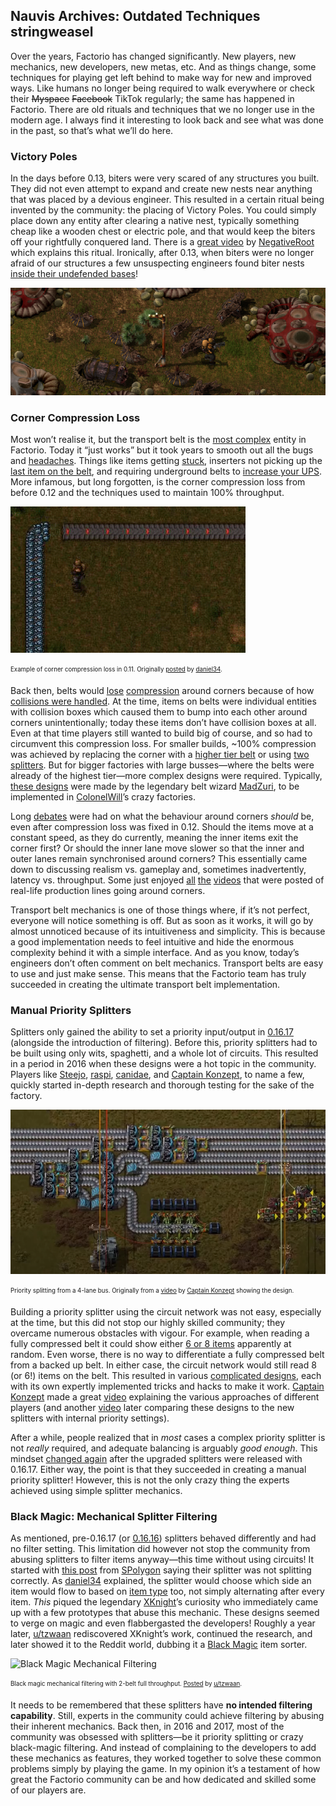 ## Nauvis Archives: Outdated Techniques <author>stringweasel</author>

Over the years, Factorio has changed significantly. New players, new mechanics, new developers, new metas, etc. And as things change, some techniques for playing get left behind to make way for new and improved ways. Like humans no longer being required to walk everywhere or check their ~~Myspace~~ ~~Facebook~~ TikTok regularly; the same has happened in Factorio. There are old rituals and techniques that we no longer use in the modern age. I always find it interesting to look back and see what was done in the past, so that’s what we’ll do here.

### Victory Poles

In the days before 0.13, biters were very scared of any structures you built. They did not even attempt to expand and create new nests near anything that was placed by a devious engineer. This resulted in a certain ritual being invented by the community: the placing of Victory Poles. You could simply place down any entity after clearing a native nest, typically something cheap like a wooden chest or electric pole, and that would keep the biters off your rightfully conquered land. There is a [great video](https://youtu.be/WFEKQq3r7YY?t=265) by [NegativeRoot](https://www.youtube.com/negativeroot) which explains this ritual. Ironically, after 0.13, when biters were no longer afraid of our structures a few unsuspecting engineers found biter nests [inside their undefended bases](https://forums.factorio.com/viewtopic.php?f=23&t=27249)!

![Engineer next to a Victory Pole](media/victory_pole.png "Engineer next to a Victory Pole")

### Corner Compression Loss

Most won’t realise it, but the transport belt is the [most complex](https://wiki.factorio.com/Transport_belts/Physics) entity in Factorio. Today it “just works” but it took years to smooth out all the bugs and [headaches](https://i.imgur.com/uvKgnYV.gifv). Things like items getting [stuck](https://forums.factorio.com/viewtopic.php?f=23&t=4114), inserters not picking up the [last item on the belt](https://youtu.be/VGtmC2gNczw?t=750), and requiring underground belts to [increase your UPS](https://forums.factorio.com/viewtopic.php?t=17782). More infamous, but long forgotten, is the corner compression loss from before 0.12 and the techniques used to maintain 100% throughput.

![Compression Loss in 0.11](media/corner_compression_011.gif "Compression loss in 0.11")

<sub><sup>Example of corner compression loss in 0.11. Originally [posted](https://forums.factorio.com/viewtopic.php?t=24964) by [daniel34](https://forums.factorio.com/memberlist.php?mode=viewprofile&u=5208).</sup></sub>

Back then, belts would [lose](https://forums.factorio.com/viewtopic.php?f=66&t=1589&hilit=corner+compression) [compression](https://www.youtube.com/watch?v=_pTsp2Bs-HQ) around corners because of how [collisions were handled](https://factorio.com/blog/post/fff-82). At the time, items on belts were individual entities with collision boxes which caused them to bump into each other around corners unintentionally; today these items don’t have collision boxes at all. Even at that time players still wanted to build big of course, and so had to circumvent this compression loss. For smaller builds, ~100% compression was achieved by replacing the corner with a [higher tier belt](https://forums.factorio.com/viewtopic.php?f=66&t=1589&hilit=corner+compression) or using [two splitters](https://youtu.be/_pTsp2Bs-HQ?t=654). But for bigger factories with large busses—where the belts were already of the highest tier—more complex designs were required. Typically, [these designs](https://forums.factorio.com/viewtopic.php?f=202&t=9071&hilit=corner+compression&start=20) were made by the legendary belt wizard [MadZuri](https://forums.factorio.com/memberlist.php?mode=viewprofile&u=5452), to be implemented in [ColonelWill](https://www.twitch.tv/colonelwill)’s crazy factories.

Long [debates](https://forums.factorio.com/viewtopic.php?t=24964) were had on what the behaviour around corners *should* be, even after compression loss was fixed in 0.12. Should the items move at a constant speed, as they do currently, meaning the inner items exit the corner first? Or should the inner lane move slower so that the inner and outer lanes remain synchronised around corners? This essentially came down to discussing realism vs. gameplay and, sometimes inadvertently, latency vs. throughput. Some just enjoyed [all](https://youtu.be/7CGNVI5DSjY?t=42) [the](https://www.youtube.com/watch?v=sh20T7bWlXQ&ab_channel=TrieuLeTan) [videos](https://www.youtube.com/watch?v=pUdZI3MLcWQ&ab_channel=JongePoerinkConveyors) that were posted of real-life production lines going around corners.

Transport belt mechanics is one of those things where, if it’s not perfect, everyone will notice something is off. But as soon as it works, it will go by almost unnoticed because of its intuitiveness and simplicity. This is because a good implementation needs to feel intuitive and hide the enormous complexity behind it with a simple interface. And as you know, today’s engineers don’t often comment on belt mechanics. Transport belts are easy to use and just make sense. This means that the Factorio team has truly succeeded in creating the ultimate transport belt implementation.

### Manual Priority Splitters

Splitters only gained the ability to set a priority input/output in [0.16.17](https://wiki.factorio.com/Splitter) (alongside the introduction of filtering). Before this, priority splitters had to be built using only wits, spaghetti, and a whole lot of circuits. This resulted in a period in 2016 when these designs were a hot topic in the community. Players like [Steejo](https://www.youtube.com/channel/UCeuyjX6ayprafiDlRxxrzNQ), [raspi](https://forums.factorio.com/memberlist.php?mode=viewprofile&u=28709), [canidae](https://mods.factorio.com/user/canidae), and [Captain Konzept](https://forums.factorio.com/memberlist.php?mode=viewprofile&u=41867), to name a few, quickly started in-depth research and thorough testing for the sake of the factory.

![Priority Splitter made by Captain Konzept](media/priority_split.png "Priority splitter made by Captain Konzept")

<sub><sup>Priority splitting from a 4-lane bus. Originally from a [video](https://youtu.be/Ta6PnPC7MOI) by [Captain Konzept](https://www.youtube.com/channel/UCrQKqtZ4Iu0tMnf8RG5l_yw) showing the design.</sup></sub>

Building a priority splitter using the circuit network was not easy, especially at the time, but this did not stop our highly skilled community; they overcame numerous obstacles with vigour. For example, when reading a fully compressed belt it could show either [6 or 8 items](https://factorio.com/blog/post/fff-276) apparently at random. Even worse, there is no way to differentiate a fully compressed belt from a backed up belt. In either case, the circuit network would still read 8 (or 6!) items on the belt. This resulted in various [complicated designs](https://forums.factorio.com/viewtopic.php?f=193&t=32793), each with its own expertly implemented tricks and hacks to make it work. [Captain Konzept](https://www.youtube.com/channel/UCrQKqtZ4Iu0tMnf8RG5l_yw) made a great [video](https://youtu.be/Ta6PnPC7MOI) explaining the various approaches of different players (and another [video](https://youtu.be/HkR3pDTNUv8) later comparing these designs to the new splitters with internal priority settings).

After a while, people realized that in *most* cases a complex priority splitter is not *really* required, and adequate balancing is arguably *good enough*. This mindset [changed again](https://www.reddit.com/r/factorio/comments/9ug0w0/why_are_people_still_using_large_balancers/) after the upgraded splitters were released with 0.16.17. Either way, the point is that they succeeded in creating a manual priority splitter! However, this is not the only crazy thing the experts achieved using simple splitter mechanics.

### Black Magic: Mechanical Splitter Filtering

As mentioned, pre-0.16.17 (or [0.16.16](https://wiki.factorio.com/Version_history/0.16.0#0.16.16)) splitters behaved differently and had no filter setting. This limitation did however not stop the community from abusing splitters to filter items anyway—this time without using circuits! It started with [this post](https://forums.factorio.com/viewtopic.php?f=18&t=19114&hilit=black+magic) from [SPolygon](https://forums.factorio.com/memberlist.php?mode=viewprofile&u=12370) saying their splitter was not splitting correctly. As [daniel34](https://forums.factorio.com/memberlist.php?mode=viewprofile&u=5208) explained, the splitter would choose which side an item would flow to based on [item type](https://forums.factorio.com/viewtopic.php?f=11&t=511&hilit=splitter+counter) too, not simply alternating after every item. *This* piqued the legendary [XKnight](https://forums.factorio.com/memberlist.php?mode=viewprofile&u=7527)’s curiosity who immediately came up with a few prototypes that abuse this mechanic. These designs seemed to verge on magic and even flabbergasted the developers! Roughly a year later, [u/tzwaan](https://www.reddit.com/user/tzwaan/) rediscovered XKnight’s work, continued the research, and later showed it to the Reddit world, dubbing it a [Black Magic](https://www.reddit.com/r/factorio/comments/6hi0ac/black_magic_2_belt_full_throughput_splitter_sorter/) item sorter.

![Black Magic Mechanical Filtering](media/black_magic_tzwaan.gif "Black Magic Mechanical Filtering")

<sub><sup>Black magic mechanical filtering with 2-belt full throughput. [Posted](https://www.reddit.com/r/factorio/comments/6hi0ac/black_magic_2_belt_full_throughput_splitter_sorter/) by [u/tzwaan](https://www.reddit.com/user/tzwaan/).</sup></sub>

It needs to be remembered that these splitters have **no intended filtering capability**. Still, experts in the community could achieve filtering by abusing their inherent mechanics. Back then, in 2016 and 2017, most of the community was obsessed with splitters—be it priority splitting or crazy black-magic filtering. And instead of complaining to the developers to add these mechanics as features, they worked together to solve these common problems simply by playing the game. In my opinion it’s a testament of how great the Factorio community can be and how dedicated and skilled some of our players are.
